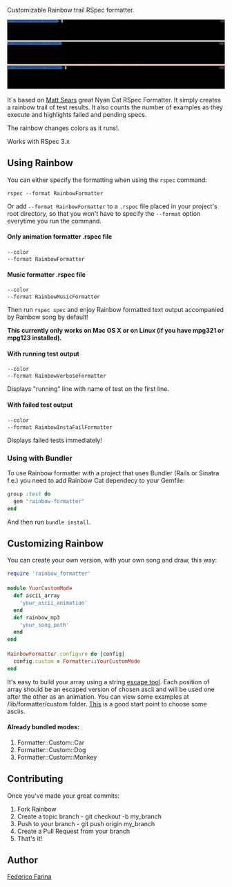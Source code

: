 Customizable Rainbow trail RSpec formatter.

![](data/car.gif)
![](data/monkey.gif)
![](data/dog.gif)

It´s based on [Matt Sears](https://github.com/mattsears/nyan-cat-formatter) great Nyan Cat RSpec Formatter. It simply creates a rainbow trail of test results. It also counts the number of examples as they execute and highlights failed and pending specs.

The rainbow changes colors as it runs!.

Works with RSpec 3.x

Using  Rainbow
---------------

You can either specify the formatting when using the `rspec` command:

    rspec --format RainbowFormatter

Or add `--format RainbowFormatter` to a `.rspec` file placed in your project's root directory,
so that you won't have to specify the `--format` option everytime you run the command.

#### Only animation formatter .rspec file
```
--color
--format RainbowFormatter
```

#### Music formatter .rspec file
```
--color
--format RainbowMusicFormatter
```

Then run `rspec spec` and enjoy Rainbow formatted text output accompanied by Rainbow song by default!

**This currently only works on Mac OS X or on Linux (if you have mpg321 or mpg123 installed).**

#### With running test output
```
--color
--format RainbowVerboseFormatter
```

Displays "running" line with name of test on the first line.


#### With failed test output
```
--color
--format RainbowInstaFailFormatter
```

Displays failed tests immediately!


### Using with Bundler

To use Rainbow formatter with a project that uses Bundler (Rails or Sinatra f.e.) you need to add Rainbow Cat dependecy to your Gemfile:

```ruby
group :test do
  gem "rainbow-formatter"
end
```

And then run `bundle install`.

Customizing Rainbow
---------------------------------
You can create your own version, with your own song and draw, this way:

```ruby
require 'rainbow_formatter'

module YuorCustomMode
  def ascii_array
    'your_ascii_animation'
  end
  def rainbow_mp3
    'your_song_path'
  end
end

RainbowFormatter.configure do |config|
  config.custom = Formatter::YourCustomMode
end
```

It's easy to build your array using a string [escape tool](https://www.freeformatter.com/java-dotnet-escape.html#ad-output). Each position of array should be an escaped version of chosen ascii and will be used one after the other as an animation. You can view some examples at /lib/formatter/custom folder. [This](https://www.asciiart.eu) is a good start point to choose some asciis.

#### Already bundled modes:

1. Formatter::Custom::Car
2. Formatter::Custom::Dog
3. Formatter::Custom::Monkey

Contributing
----------

Once you've made your great commits:

1. Fork Rainbow
2. Create a topic branch - git checkout -b my_branch
3. Push to your branch - git push origin my_branch
4. Create a Pull Request from your branch
5. That's it!

Author
----------
[Federico Farina](https://github.com/fedefa)
